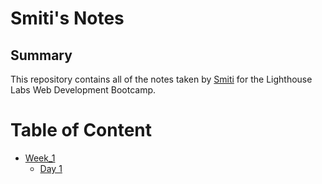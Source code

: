 # Smiti's Notes
## Summary 

This repository contains all of the notes taken by [Smiti](https://github.com/SM171906) for the Lighthouse Labs Web Development Bootcamp.

# Table of Content 

* [Week_1](/Week_1)
  * [Day 1](/Week_1/Day_1)